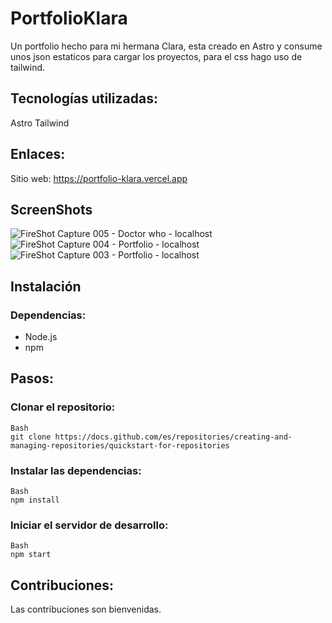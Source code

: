 # PortfolioKlara
Un portfolio hecho para mi hermana Clara, esta creado en Astro y consume unos json estaticos para cargar los proyectos, para el css hago uso de tailwind.

## Tecnologías utilizadas:
Astro
Tailwind

## Enlaces:
Sitio web: https://portfolio-klara.vercel.app

## ScreenShots
![FireShot Capture 005 - Doctor who - localhost](https://github.com/nexus122/PortfolioKlara/assets/22988550/f0f7915d-674f-42db-bf32-15abe6c1496a)
![FireShot Capture 004 - Portfolio - localhost](https://github.com/nexus122/PortfolioKlara/assets/22988550/5c2c1ae2-af89-4267-878b-46e871135b77)
![FireShot Capture 003 - Portfolio - localhost](https://github.com/nexus122/PortfolioKlara/assets/22988550/054178f9-6bed-4f4b-a065-6c2a9e887d6e)

## Instalación
### Dependencias:
- Node.js
- npm

## Pasos:
### Clonar el repositorio:
```
Bash
git clone https://docs.github.com/es/repositories/creating-and-managing-repositories/quickstart-for-repositories
```
### Instalar las dependencias:
```
Bash
npm install
```
### Iniciar el servidor de desarrollo:
```
Bash
npm start
```
## Contribuciones:
Las contribuciones son bienvenidas.
